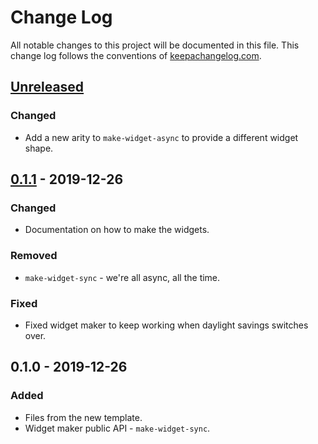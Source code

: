 # Change Log
All notable changes to this project will be documented in this file. This change log follows the conventions of [keepachangelog.com](http://keepachangelog.com/).

## [Unreleased]
### Changed
- Add a new arity to `make-widget-async` to provide a different widget shape.

## [0.1.1] - 2019-12-26
### Changed
- Documentation on how to make the widgets.

### Removed
- `make-widget-sync` - we're all async, all the time.

### Fixed
- Fixed widget maker to keep working when daylight savings switches over.

## 0.1.0 - 2019-12-26
### Added
- Files from the new template.
- Widget maker public API - `make-widget-sync`.

[Unreleased]: https://github.com/your-name/tictactoe-clj/compare/0.1.1...HEAD
[0.1.1]: https://github.com/your-name/tictactoe-clj/compare/0.1.0...0.1.1
